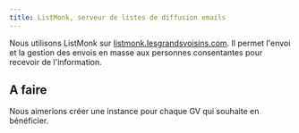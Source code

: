 ```yaml
---
title: ListMonk, serveur de listes de diffusion emails
---
```

Nous utilisons ListMonk sur [listmonk.lesgrandsvoisins.com](https://list.lesgrandsvoisins.com). Il permet l'envoi et la gestion des envois en masse aux personnes consentantes pour recevoir de l'information. 

## A faire

Nous aimerions créer une instance pour chaque GV qui souhaite en bénéficier. 